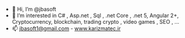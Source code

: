 - 👋 Hi, I’m @jbasoft
- 👀 I’m interested in C# , Asp.net , Sql , .net Core , .net 5, Angular 2+, Cryptocurrency, blockchain, trading crypto , video games ,  SEO , ...
- 📫 jbasoft1@gmail.com - www.karizmatec.ir
